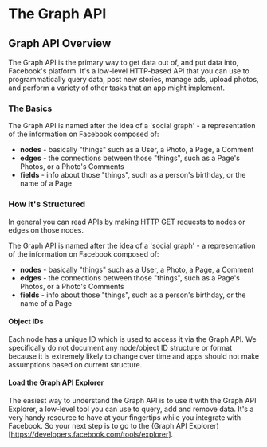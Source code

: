 # The Graph API

## Graph API Overview

The Graph API is the primary way to get data out of, and put data into, Facebook's platform. It's a low-level HTTP-based API that you can use to programmatically query data, post new stories, manage ads, upload photos, and perform a variety of other tasks that an app might implement.


### The Basics

The Graph API is named after the idea of a 'social graph' - a representation of the information on Facebook composed of:

- **nodes** - basically "things" such as a User, a Photo, a Page, a Comment
- **edges** - the connections between those "things", such as a Page's Photos, or a Photo's Comments
- **fields** - info about those "things", such as a person's birthday, or the name of a Page


### How it's Structured

In general you can read APIs by making HTTP GET requests to nodes or edges on those nodes.

The Graph API is named after the idea of a 'social graph' - a representation of the information on Facebook composed of:

- **nodes** - basically "things" such as a User, a Photo, a Page, a Comment
- **edges** - the connections between those "things", such as a Page's Photos, or a Photo's Comments
- **fields** - info about those "things", such as a person's birthday, or the name of a Page

#### Object IDs

Each node has a unique ID which is used to access it via the Graph API. We specifically do not document any node/object ID structure or format because it is extremely likely to change over time and apps should not make assumptions based on current structure.

#### Load the Graph API Explorer

The easiest way to understand the Graph API is to use it with the Graph API Explorer, a low-level tool you can use to query, add and remove data. It's a very handy resource to have at your fingertips while you integrate with Facebook. So your next step is to go to the (Graph API Explorer)[https://developers.facebook.com/tools/explorer].
